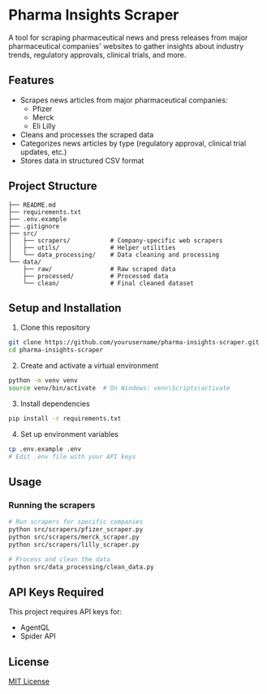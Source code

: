 # Pharma Insights Scraper

A tool for scraping pharmaceutical news and press releases from major pharmaceutical companies' websites to gather insights about industry trends, regulatory approvals, clinical trials, and more.

## Features

- Scrapes news articles from major pharmaceutical companies:
  - Pfizer
  - Merck
  - Eli Lilly
- Cleans and processes the scraped data
- Categorizes news articles by type (regulatory approval, clinical trial updates, etc.)
- Stores data in structured CSV format

## Project Structure

```
├── README.md
├── requirements.txt
├── .env.example
├── .gitignore
├── src/
│   ├── scrapers/           # Company-specific web scrapers
│   ├── utils/              # Helper utilities
│   └── data_processing/    # Data cleaning and processing
└── data/
    ├── raw/                # Raw scraped data
    ├── processed/          # Processed data
    └── clean/              # Final cleaned dataset
```

## Setup and Installation

1. Clone this repository
```bash
git clone https://github.com/yourusername/pharma-insights-scraper.git
cd pharma-insights-scraper
```

2. Create and activate a virtual environment
```bash
python -m venv venv
source venv/bin/activate  # On Windows: venv\Scripts\activate
```

3. Install dependencies
```bash
pip install -r requirements.txt
```

4. Set up environment variables
```bash
cp .env.example .env
# Edit .env file with your API keys
```

## Usage

### Running the scrapers

```bash
# Run scrapers for specific companies
python src/scrapers/pfizer_scraper.py
python src/scrapers/merck_scraper.py
python src/scrapers/lilly_scraper.py

# Process and clean the data
python src/data_processing/clean_data.py
```

## API Keys Required

This project requires API keys for:
- AgentQL
- Spider API

## License

[MIT License](LICENSE) 